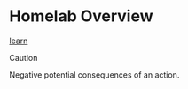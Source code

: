 # Homelab Overview

[learn](./../learn/start-here.md)

> [!CAUTION]
> Negative potential consequences of an action.
